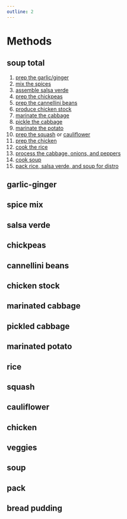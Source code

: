 ```yaml
---
outline: 2
---
```

# Methods
## soup total
1. [prep the garlic/ginger](#garlic-ginger)
1. [mix the spices](#spice-mix)
1. [assemble salsa verde](#salsa-verde)
1. [prep the chickpeas](#chickpeas)
1. [prep the cannellini beans](#cannellini-beans)
1. [produce chicken stock](#chicken-stock)
1. [marinate the cabbage](#marinated-cabbage)
1. [pickle the cabbage](#pickled-cabbage)
1. [marinate the potato](#marinated-potato)
1. [prep the squash](#squash) or [cauliflower](#cauliflower)
1. [prep the chicken](#chicken)
1. [cook the rice](#rice)
1. [process the cabbage, onions, and peppers](#veggies)
1. [cook soup](#soup)
1. [pack rice, salsa verde, and soup for distro](#pack)
## garlic-ginger
<!--@include: ./garlic-ginger/method.md-->
## spice mix
<!--@include: ./spice-mix/method.md-->
## salsa verde
<!--@include: ./salsa-verde/method.md-->
## chickpeas
<!--@include: ./chickpeas/method.md-->
## cannellini beans
<!--@include: ./cannellini-beans/method.md-->
## chicken stock
<!--@include: ./chicken-stock/method.md-->
## marinated cabbage
<!--@include: ./marinated-cabbage/method.md-->
## pickled cabbage
<!--@include: ./pickled-cabbage/method.md-->
## marinated potato
<!--@include: ./marinated-potato/method.md-->
## rice
<!--@include: ./rice/method.md-->
## squash
<!--@include: ./squash/method.md-->
## cauliflower
<!--@include: ./cauliflower/method.md-->
## chicken
<!--@include: ./chicken/method.md-->
## veggies
<!--@include: ./veggies/method.md-->
## soup
<!--@include: ./soup/method.md-->
## pack
<!--@include: ./pack.md-->
## bread pudding
<!--@include: ./bread-pudding/method.md-->
